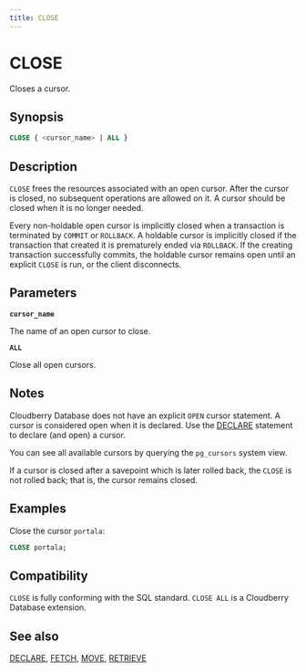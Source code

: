 ```yaml
---
title: CLOSE
---
```


# CLOSE

Closes a cursor.

## Synopsis

```sql
CLOSE { <cursor_name> | ALL }
```

## Description

`CLOSE` frees the resources associated with an open cursor. After the cursor is closed, no subsequent operations are allowed on it. A cursor should be closed when it is no longer needed.

Every non-holdable open cursor is implicitly closed when a transaction is terminated by `COMMIT` or `ROLLBACK`. A holdable cursor is implicitly closed if the transaction that created it is prematurely ended via `ROLLBACK`. If the creating transaction successfully commits, the holdable cursor remains open until an explicit `CLOSE` is run, or the client disconnects.

## Parameters

**`cursor_name`**

The name of an open cursor to close.

**`ALL`**

Close all open cursors.

## Notes

Cloudberry Database does not have an explicit `OPEN` cursor statement. A cursor is considered open when it is declared. Use the [DECLARE](/i18n/zh/docusaurus-plugin-content-docs/current/sql-stmts/sql-stmt-declare.md) statement to declare (and open) a cursor.

You can see all available cursors by querying the `pg_cursors` system view.

If a cursor is closed after a savepoint which is later rolled back, the `CLOSE` is not rolled back; that is, the cursor remains closed.

## Examples

Close the cursor `portala`:

```sql
CLOSE portala;
```

## Compatibility

`CLOSE` is fully conforming with the SQL standard. `CLOSE ALL` is a Cloudberry Database extension.

## See also

[DECLARE](/i18n/zh/docusaurus-plugin-content-docs/current/sql-stmts/sql-stmt-declare.md), [FETCH](/i18n/zh/docusaurus-plugin-content-docs/current/sql-stmts/sql-stmt-fetch.md), [MOVE](/i18n/zh/docusaurus-plugin-content-docs/current/sql-stmts/sql-stmt-move.md), [RETRIEVE](/i18n/zh/docusaurus-plugin-content-docs/current/sql-stmts/sql-stmt-retrieve.md)
